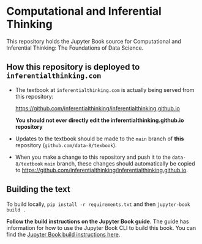 # Computational and Inferential Thinking

This repository holds the Jupyter Book source for Computational and Inferential
Thinking: The Foundations of Data Science.

## How this repository is deployed to `inferentialthinking.com`

* The textbook at `inferentialthinking.com` is actually being served from this repository:

  https://github.com/inferentialthinking/inferentialthinking.github.io

  **You should not ever directly edit the inferentialthinking.github.io repository**
* Updates to the textbook should be made to the `main` branch of **this** repository (`github.com/data-8/texbook`).
* When you make a change to this repository and push it to the `data-8/textbook` `main`
  branch, these changes should automatically be copied to https://github.com/inferentialthinking/inferentialthinking.github.io.

## Building the text

To build locally, `pip install -r requirements.txt` and then `jupyter-book build .`

**Follow the build instructions on the Jupyter Book guide**. The guide has
information for how to use the Jupyter Book CLI to build this book. You can find
the [Jupyter Book build instructions here](https://jupyterbook.org/start/build.html).
